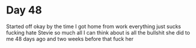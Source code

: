 # Day 48

Started off okay by the time I got home from work everything just sucks fucking hate Stevie so much all I can think about is all the bullshit she did to me 48 days ago and two weeks before that fuck her